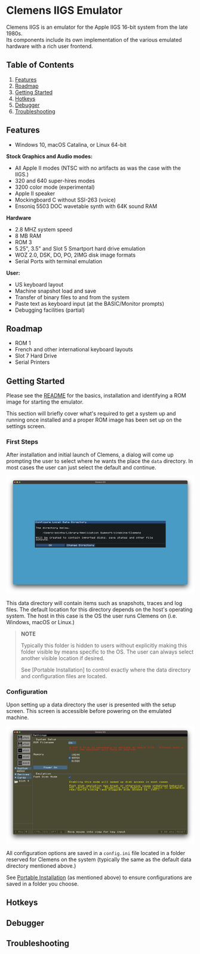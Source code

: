 # Clemens IIGS Emulator

Clemens IIGS is an emulator for the Apple IIGS 16-bit system from the late 1980s.  
Its components include its own implementation of the various emulated hardware 
with a rich user frontend.

## Table of Contents

1. [Features](#section-support)
2. [Roadmap](#roadmap)
3. [Getting Started](#getting-started)
4. [Hotkeys](#hotkeys)
5. [Debugger](#debugger)
6. [Troubleshooting](#troubleshooting)

## Features <a name="section-support"></a>

- Windows 10, macOS Catalina, or Linux 64-bit

**Stock Graphics and Audio modes:**

- All Apple II modes (NTSC with no artifacts as was the case with the IIGS.)
- 320 and 640 super-hires modes
- 3200 color mode (experimental)
- Apple II speaker
- Mockingboard C without SSI-263 (voice)
- Ensoniq 5503 DOC wavetable synth with 64K sound RAM

**Hardware**

- 2.8 MHZ system speed
- 8 MB RAM
- ROM 3
- 5.25", 3.5" and Slot 5 Smartport hard drive emulation
- WOZ 2.0, DSK, DO, PO, 2IMG disk image formats
- Serial Ports with terminal emulation

**User:**

- US keyboard layout
- Machine snapshot load and save
- Transfer of binary files to and from the system
- Paste text as keyboard input (at the BASIC/Monitor prompts)
- Debugging facilities (partial)

## Roadmap <a name="roadmap"></a>

- ROM 1
- French and other international keyboard layouts
- Slot 7 Hard Drive
- Serial Printers

## Getting Started <a name="getting-started"></a>

Please see the [README](https://github.com/samkusin/clemens_iigs#readme) for the 
basics, installation and identifying a ROM image for starting the emulator.  

This section will briefly cover what's required to get a system up and running
once installed and a proper ROM image has been set up on the settings screen.

### First Steps

After installation and initial launch of Clemens, a dialog will come up prompting 
the user to select where he wants the place the `data` directory.  In most cases
the user can just select the default and continue.

![Setup Data](docs/manual-setup-data.png)

This data directory will contain items such as snapshots, traces and log files.
The default location for this directory depends on the host's operating system.
The host in this case is the OS the user runs Clemens on (i.e. Windows, macOS
or Linux.)  

> **NOTE** 
>
> Typically this folder is hidden to users without explicitly making this folder visible by means
> specific to the OS.  The user can always select another visible location if desired.
>
> See [Portable Installation] to control exactly where the data directory and configuration files are located.

### Configuration

Upon setting up a data directory the user is presented with the setup screen.  This screen is accessible before powering on the emulated machine.

![Setup Machine](docs/manual-setup.png)

All configuration options are saved in a `config.ini` file located in a folder reserved for 
Clemens on the system (typically the same as the default data directory mentioned above.)

See [Portable Installation](#portable-installation) (as mentioned above) to ensure configurations are 
saved in a folder you choose.


## Hotkeys <a name="hotkeys"></a>

## Debugger <a name="debugger"></a>

## Troubleshooting <a name="troubleshooting"></a>
